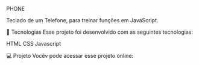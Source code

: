 PHONE

Teclado de um Telefone, para treinar funções em JavaScript.

🚀 Tecnologias
Esse projeto foi desenvolvido com as seguintes tecnologias:

HTML
CSS
Javascript

💻 Projeto
Vocêv pode acessar esse projeto online: 
